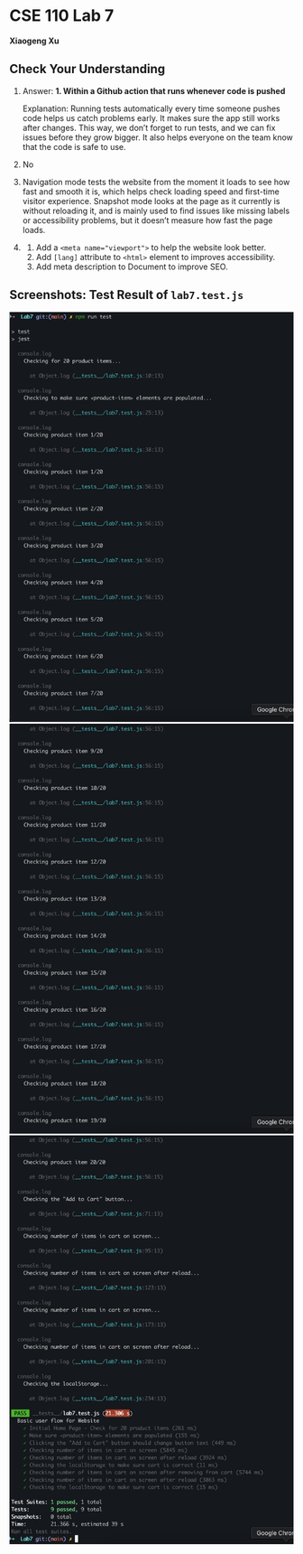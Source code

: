 # CSE 110 Lab 7
**Xiaogeng Xu**
## Check Your Understanding
1. Answer: **1. Within a Github action that runs whenever code is pushed**

    Explanation: Running tests automatically every time someone pushes code helps us catch problems early. It makes sure the app still works after changes. This way, we don’t forget to run tests, and we can fix issues before they grow bigger. It also helps everyone on the team know that the code is safe to use.

2. No

3. Navigation mode tests the website from the moment it loads to see how fast and smooth it is, which helps check loading speed and first-time visitor experience. Snapshot mode looks at the page as it currently is without reloading it, and is mainly used to find issues like missing labels or accessibility problems, but it doesn’t measure how fast the page loads.

4.
    1. Add a `<meta name="viewport">` to help the website look better.
    2. Add `[lang]` attribute to `<html>` element to improves accessibility.
    3. Add meta description to Document to improve SEO.

## Screenshots: Test Result of `lab7.test.js`
![Test Result Part 1](./Screenshot-1.png)
![Test Result Part 2](./Screenshot-2.png)
![Test Result Part 3](./Screenshot-3.png)

